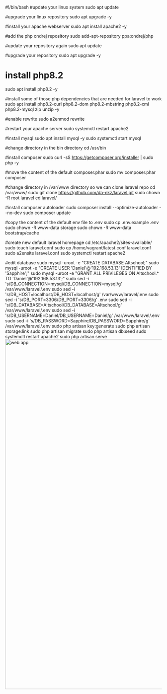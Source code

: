 #!/bin/bash
#update your linux system
sudo apt update

#upgrade your linux repository
sudo apt upgrade -y

#install your apache webserver
sudo apt install apache2 -y

#add the php ondrej repository
sudo add-apt-repository ppa:ondrej/php

#update your repository again
sudo apt update

#upgrade your repository
sudo apt upgrade -y

# install php8.2

sudo apt install php8.2 -y

#install some of those php dependencies that are needed for laravel to work
sudo apt install php8.2-curl php8.2-dom php8.2-mbstring php8.2-xml php8.2-mysql zip unzip -y

#enable rewrite
sudo a2enmod rewrite

#restart your apache server
sudo systemctl restart apache2

#install mysql
sudo apt install mysql -y
sudo systemctl start mysql

#change directory in the bin directory
cd /usr/bin

#install composer
sudo curl -sS https://getcomposer.org/installer | sudo php -y

#move the content of the default composer.phar
sudo mv composer.phar composer

#change directory in /var/www directory so we can clone laravel repo
cd /var/www/
sudo git clone https://github.com/da-nkz/laravel.git
sudo chown -R root laravel
cd laravel/

#install composer autoloader
sudo composer install --optimize-autoloader --no-dev
sudo composer update

#copy the content of the default env file to .env
sudo cp .env.example .env
sudo chown -R www-data storage
sudo chown -R www-data bootstrap/cache

#create new default laravel homepage
cd /etc/apache2/sites-available/
sudo touch laravel.conf
sudo cp /home/vagrant/latest.conf laravel.conf
sudo a2ensite laravel.conf
sudo systemctl restart apache2

#edit database
sudo mysql -uroot -e "CREATE DATABASE Altschool;"
sudo mysql -uroot -e "CREATE USER 'Daniel'@'192.168.53.13' IDENTIFIED BY 'Sapphire';"
sudo mysql -uroot -e "GRANT ALL PRIVILEGES ON Altschool.\* TO 'Daniel'@'192.168.53.13';"
sudo sed -i 's/DB_CONNECTION=mysql/DB_CONNECTION=mysql/g' /var/www/laravel/.env
sudo sed -i 's/DB_HOST=localhost/DB_HOST=localhost/g' /var/www/laravel/.env
sudo sed -i 's/DB_PORT=3306/DB_PORT=3306/g' .env
sudo sed -i 's/DB_DATABASE=Altschool/DB_DATABASE=Altschool/g' /var/www/laravel/.env
sudo sed -i 's/DB_USERNAME=Daniel/DB_USERNAME=Daniel/g' /var/www/laravel/.env
sudo sed -i 's/DB_PASSWORD=Sapphire/DB_PASSWORD=Sapphire/g' /var/www/laravel/.env
sudo php artisan key:generate
sudo php artisan storage:link
sudo php artisan migrate
sudo php artisan db:seed
sudo systemctl restart apache2
sudo php artisan serve
<img width="1127" alt="web app" src="https://github.com/da-nkz/laravel-assignment/assets/57856946/5c5b3209-e444-47af-a061-e170fddb1aec">
